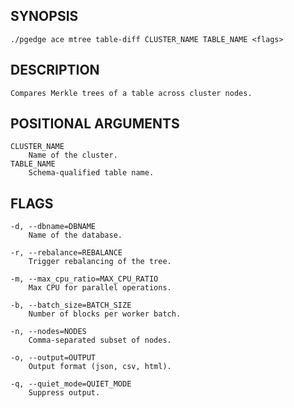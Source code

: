 
## SYNOPSIS
    ./pgedge ace mtree table-diff CLUSTER_NAME TABLE_NAME <flags>

## DESCRIPTION
    Compares Merkle trees of a table across cluster nodes.

## POSITIONAL ARGUMENTS
    CLUSTER_NAME
        Name of the cluster.
    TABLE_NAME
        Schema-qualified table name.

## FLAGS
    -d, --dbname=DBNAME
        Name of the database.
    
    -r, --rebalance=REBALANCE
        Trigger rebalancing of the tree.
    
    -m, --max_cpu_ratio=MAX_CPU_RATIO
        Max CPU for parallel operations.
    
    -b, --batch_size=BATCH_SIZE
        Number of blocks per worker batch.
    
    -n, --nodes=NODES
        Comma-separated subset of nodes.
    
    -o, --output=OUTPUT
        Output format (json, csv, html).
    
    -q, --quiet_mode=QUIET_MODE
        Suppress output.
    
